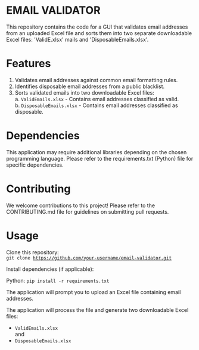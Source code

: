 # EMAIL VALIDATOR
This repository contains the code for a GUI that validates email addresses from an uploaded Excel file and sorts them into two separate downloadable Excel files: 'ValidE.xlsx' mails and 'DisposableEmails.xlsx'.

# Features
1. Validates email addresses against common email formatting rules.  
2. Identifies disposable email addresses from a public blacklist.
3. Sorts validated emails into two downloadable Excel files:<br>
   a. <code>ValidEmails.xlsx</code> - Contains email addresses classified as valid.<br>
   b. <code>DisposableEmails.xlsx</code> - Contains email addresses classified as disposable.<br>

# Dependencies
This application may require additional libraries depending on the chosen programming language. Please refer to the requirements.txt (Python) file for specific dependencies.<br>

# Contributing
We welcome contributions to this project! Please refer to the CONTRIBUTING.md file for guidelines on submitting pull requests.<br>

# Usage
Clone this repository:<br>
<code>git clone https://github.com/your-username/email-validator.git</code>

Install dependencies (if applicable):

Python: <code>pip install -r requirements.txt</code> <br>

The application will prompt you to upload an Excel file containing email addresses.

The application will process the file and generate two downloadable Excel files: <br>
- <code>ValidEmails.xlsx</code>  <br>and<br>
- <code>DisposableEmails.xlsx</code>
